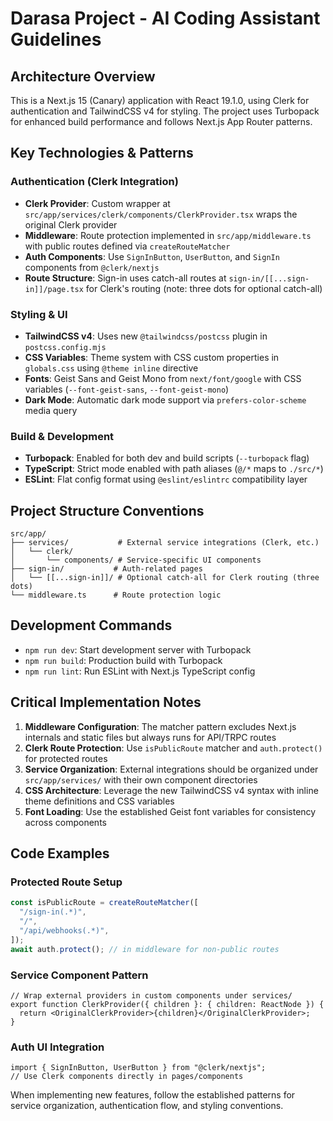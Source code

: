 # Darasa Project - AI Coding Assistant Guidelines

## Architecture Overview

This is a Next.js 15 (Canary) application with React 19.1.0, using Clerk for authentication and TailwindCSS v4 for styling. The project uses Turbopack for enhanced build performance and follows Next.js App Router patterns.

## Key Technologies & Patterns

### Authentication (Clerk Integration)

- **Clerk Provider**: Custom wrapper at `src/app/services/clerk/components/ClerkProvider.tsx` wraps the original Clerk provider
- **Middleware**: Route protection implemented in `src/app/middleware.ts` with public routes defined via `createRouteMatcher`
- **Auth Components**: Use `SignInButton`, `UserButton`, and `SignIn` components from `@clerk/nextjs`
- **Route Structure**: Sign-in uses catch-all routes at `sign-in/[[...sign-in]]/page.tsx` for Clerk's routing (note: three dots for optional catch-all)

### Styling & UI

- **TailwindCSS v4**: Uses new `@tailwindcss/postcss` plugin in `postcss.config.mjs`
- **CSS Variables**: Theme system with CSS custom properties in `globals.css` using `@theme inline` directive
- **Fonts**: Geist Sans and Geist Mono from `next/font/google` with CSS variables (`--font-geist-sans`, `--font-geist-mono`)
- **Dark Mode**: Automatic dark mode support via `prefers-color-scheme` media query

### Build & Development

- **Turbopack**: Enabled for both dev and build scripts (`--turbopack` flag)
- **TypeScript**: Strict mode enabled with path aliases (`@/*` maps to `./src/*`)
- **ESLint**: Flat config format using `@eslint/eslintrc` compatibility layer

## Project Structure Conventions

```
src/app/
├── services/           # External service integrations (Clerk, etc.)
│   └── clerk/
│       └── components/ # Service-specific UI components
├── sign-in/           # Auth-related pages
│   └── [[...sign-in]]/ # Optional catch-all for Clerk routing (three dots)
└── middleware.ts      # Route protection logic
```

## Development Commands

- `npm run dev`: Start development server with Turbopack
- `npm run build`: Production build with Turbopack
- `npm run lint`: Run ESLint with Next.js TypeScript config

## Critical Implementation Notes

1. **Middleware Configuration**: The matcher pattern excludes Next.js internals and static files but always runs for API/TRPC routes
2. **Clerk Route Protection**: Use `isPublicRoute` matcher and `auth.protect()` for protected routes
3. **Service Organization**: External integrations should be organized under `src/app/services/` with their own component directories
4. **CSS Architecture**: Leverage the new TailwindCSS v4 syntax with inline theme definitions and CSS variables
5. **Font Loading**: Use the established Geist font variables for consistency across components

## Code Examples

### Protected Route Setup

```typescript
const isPublicRoute = createRouteMatcher([
  "/sign-in(.*)",
  "/",
  "/api/webhooks(.*)",
]);
await auth.protect(); // in middleware for non-public routes
```

### Service Component Pattern

```tsx
// Wrap external providers in custom components under services/
export function ClerkProvider({ children }: { children: ReactNode }) {
  return <OriginalClerkProvider>{children}</OriginalClerkProvider>;
}
```

### Auth UI Integration

```tsx
import { SignInButton, UserButton } from "@clerk/nextjs";
// Use Clerk components directly in pages/components
```

When implementing new features, follow the established patterns for service organization, authentication flow, and styling conventions.
